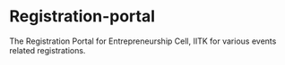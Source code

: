 # Registration-portal
The Registration Portal for Entrepreneurship Cell, IITK for various events related registrations.
